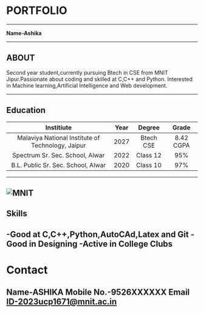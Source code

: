 # PORTFOLIO
---
**Name-Ashika**

---
## ABOUT
Second year student,currently pursuing Btech in CSE from MNIT Jipur.Passionate about coding and skilled at C,C++ and Python. Interested in Machine learning,Artificial Intelligence and Web development.

---
## Education
|Institiute|Year|Degree|Grade|
| :----: | :----: | :----: | :----: |
|Malaviya National Institute of Technology, Jaipur|2027|Btech CSE|8.42 CGPA|
|Spectrum Sr. Sec. School, Alwar|2022|Class 12|95%|
|B.L. Public Sr. Sec. School, Alwar|2020|Class 10|97%|
---
![MNIT](https://cdec.mnit.ac.in/images/slider-images/slider1.jpg)
---

## Skills
-Good at C,C++,Python,AutoCAd,Latex and Git
-Good in Designing
-Active in College Clubs
---
# Contact
Name-ASHIKA
Mobile No.-9526XXXXXX
Email ID-2023ucp1671@mnit.ac.in
---


